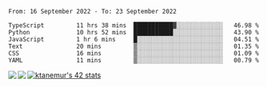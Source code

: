 <!--START_SECTION:waka-->

```text
From: 16 September 2022 - To: 23 September 2022

TypeScript         11 hrs 38 mins  ███████████▓░░░░░░░░░░░░░   46.98 %
Python             10 hrs 52 mins  ███████████░░░░░░░░░░░░░░   43.90 %
JavaScript         1 hr 6 mins     █░░░░░░░░░░░░░░░░░░░░░░░░   04.51 %
Text               20 mins         ▒░░░░░░░░░░░░░░░░░░░░░░░░   01.35 %
CSS                16 mins         ▒░░░░░░░░░░░░░░░░░░░░░░░░   01.09 %
YAML               11 mins         ▒░░░░░░░░░░░░░░░░░░░░░░░░   00.79 %
```

<!--END_SECTION:waka-->
<a href="https://github.com/anuraghazra/github-readme-stats">
  <img align="left" src="https://github-readme-stats.vercel.app/api?username=Tanesan&count_private=true&show_icons=true" />
<img align="left" src="https://github-readme-stats.vercel.app/api/top-langs/?username=Tanesan" />
</a>

[![ktanemur's 42 stats](https://badge42.vercel.app/api/v2/cl1wslf6s002109l771rng2w8/stats?cursusId=21&coalitionId=62)](https://github.com/JaeSeoKim/badge42)
